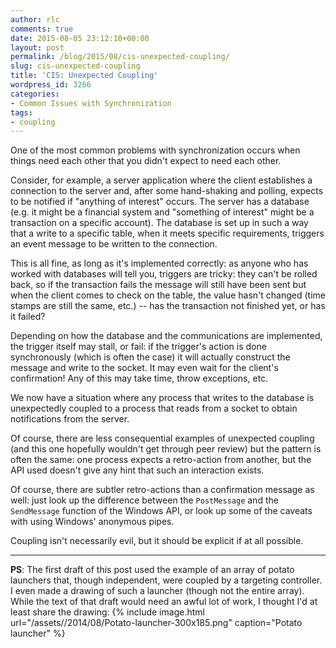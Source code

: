 ```yaml
---
author: rlc
comments: true
date: 2015-08-05 23:12:10+00:00
layout: post
permalink: /blog/2015/08/cis-unexpected-coupling/
slug: cis-unexpected-coupling
title: 'CIS: Unexpected Coupling'
wordpress_id: 3266
categories:
- Common Issues with Synchronization
tags:
- coupling
---
```


One of the most common problems with synchronization occurs when things need each other that you didn't expect to need each other.
<!--more-->
Consider, for example, a server application where the client establishes a connection to the server and, after some hand-shaking and polling, expects to be notified if "anything of interest" occurs. The server has a database (e.g. it might be a financial system and "something of interest" might be a transaction on a specific account). The database is set up in such a way that a write to a specific table, when it meets specific requirements, triggers an event message to be written to the connection.

This is all fine, as long as it's implemented correctly: as anyone who has worked with databases will tell you, triggers are tricky: they can't be rolled back, so if the transaction fails the message will still have been sent but when the client comes to check on the table, the value hasn't changed (time stamps are still the same, etc.) -- has the transaction not finished yet, or has it failed?

Depending on how the database and the communications are implemented, the trigger itself may stall, or fail: if the trigger's action is done synchronously (which is often the case) it will actually construct the message and write to the socket. It may even wait for the client's confirmation! Any of this may take time, throw exceptions, etc.

We now have a situation where any process that writes to the database is unexpectedly coupled to a process that reads from a socket to obtain notifications from the server.

Of course, there are less consequential examples of unexpected coupling (and this one hopefully wouldn't get through peer review) but the pattern is often the same: one process expects a retro-action from another, but the API used doesn't give any hint that such an interaction exists.

Of course, there are subtler retro-actions than a confirmation message as well: just look up the difference between the `PostMessage` and the `SendMessage` function of the Windows API, or look up some of the caveats with using Windows' anonymous pipes.

Coupling isn't necessarily evil, but it should be explicit if at all possible.


* * *


**PS**: The first draft of this post used the example of an array of potato launchers that, though independent, were coupled by a targeting controller. I even made a drawing of such a launcher (though not the entire array). While the text of that draft would need an awful lot of work, I thought I'd at least share the drawing:
{% include image.html url="/assets//2014/08/Potato-launcher-300x185.png" caption="Potato launcher" %}
